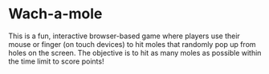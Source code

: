 # Wach-a-mole
This is a fun, interactive browser-based game where players use their mouse or finger (on touch devices) to hit moles that randomly pop up from holes on the screen. The objective is to hit as many moles as possible within the time limit to score points!
